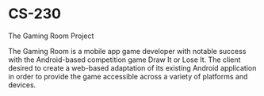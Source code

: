 # CS-230
The Gaming Room Project

The Gaming Room is a mobile app game developer with notable success with the Android-based competition game Draw It or Lose It. The client desired to create a web-based adaptation of its existing Android application in order to provide the game accessible across a variety of platforms and devices.
